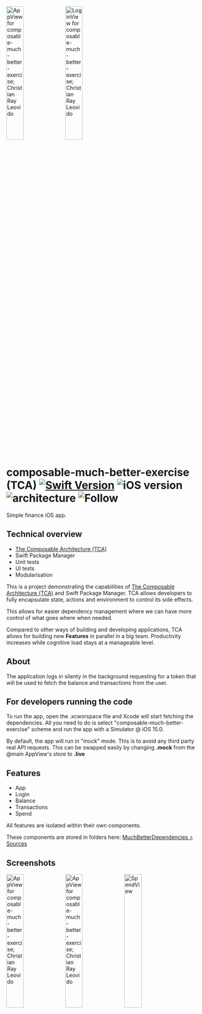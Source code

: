 
<div style="block: inline">
    <img alt="AppView for composable-much-better-exercise; Christian Ray Leovido" src="https://user-images.githubusercontent.com/18484997/137935353-07ccb47c-6bd3-4906-9bbf-4bc362f2d4ba.png" width="30%">
    <img alt="LoginView for composable-much-better-exercise; Christian Ray Leovido" src="https://user-images.githubusercontent.com/18484997/138886899-856f2c22-4c6c-4ac4-84a3-40e6fc4faa02.png" width="30%">
 </div>

# composable-much-better-exercise (TCA) [![Swift Version](https://img.shields.io/badge/swift-5.5-orange)](https://github.com/apple/swift) ![iOS version](https://img.shields.io/badge/iOS%20version-15.0-blue) ![architecture](https://img.shields.io/badge/architecture-TCA-brightgreen) ![Follow](https://img.shields.io/twitter/follow/c_leovido?style=social)

Simple finance iOS app.

## Technical overview
- [The Composable Architecture (TCA)](https://github.com/pointfreeco/swift-composable-architecture)
- Swift Package Manager
- Unit tests
- UI tests
- Modularisation


This is a project demonstrating the capabilities of [The Composable Architecture (TCA)](https://github.com/pointfreeco/swift-composable-architecture) and Swift Package Manager.
TCA allows developers to fully encapsulate state, actions and environment to control its side effects.

This allows for easier dependency management where we can have more control of what goes where when needed.

Compared to other ways of building and developing applications, TCA allows for building new **Features** in parallel in a big team.
Productivity increases while cognitive load stays at a manageable level.

## About 
The application logs in silenty in the background requesting for a token that will be used to fetch the balance and transactions from the user.

## For developers running the code
To run the app, open the .xcworspace file and Xcode will start fetching the dependencies. All you need to do is select "composable-much-better-exercise" scheme and run the app with a Simulator @ iOS 15.0.

By default, the app will run in "mock" mode. This is to avoid any third party real API requests. This can be swapped easily by changing **.mock** from the @main AppView's store to **.live**

## Features

- App
- Login
- Balance
- Transactions
- Spend

All features are isolated within their own components. 

These components are stored in folders here: [MuchBetterDependencies > Sources](https://github.com/kuriishu27/composable-much-better-exercise/tree/main/MuchBetterDependencies/Sources)


## Screenshots

<div style="block: inline">
    <img alt="AppView for composable-much-better-exercise; Christian Ray Leovido" src="https://user-images.githubusercontent.com/18484997/137920419-cac28727-659d-4881-a9ef-73773557716e.png" width="30%">
<img alt="AppView for composable-much-better-exercise; Christian Ray Leovido" src="https://user-images.githubusercontent.com/18484997/137920437-ad21c431-3da6-4ffa-ba8f-c4fb51f4e2cd.png" width="30%">
  
  <img alt="SpendView" src="https://user-images.githubusercontent.com/18484997/137920444-053aa9db-49de-4c52-a65e-6011e7761eb4.png" width="30%" >
  
  </div>

